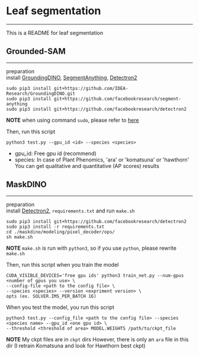 # Leaf segmentation
***
This is a README for leaf segmentation  
## Grounded-SAM
***
preparation  
install [GroundingDINO](https://github.com/IDEA-Research/GroundingDINO), [SegmentAnything](https://github.com/facebookresearch/segment-anything), [Detectron2](https://github.com/facebookresearch/detectron2) 
```
sudo pip3 install git+https://github.com/IDEA-Research/GroundingDINO.git
sudo pip3 install git+https://github.com/facebookresearch/segment-anything
sudo pip3 install git+https://github.com/facebookresearch/detectron2
```
**NOTE** when using command ``sudo``, please refer to [here](https://qiita.com/tks_00/items/bc04bc477d9019341859)

Then, run this script
```
python3 test.py --gpu_id <id> --species <species>
```
- gpu_id: Free gpu id (recommend)
- species: In case of Plant Phenomics, 'ara' or 'komatsuna' or 'hawthorn'
You can get qualitative and quantitative (AP scores) results

## MaskDINO
***
preparation  
install [Detectron2](https://github.com/facebookresearch/detectron2), ``requirements.txt`` and run ``make.sh``
```
sudo pip3 install git+https://github.com/facebookresearch/detectron2
sudo pip3 install -r requirements.txt
cd ./maskdino/modeling/pixel_decoder/ops/
sh make.sh
```
**NOTE** ``make.sh`` is run with ``python3``, so if you use ``python``, please rewrite ``make.sh``

Then, run this script when you train the model
```
CUDA_VISIBLE_DEVICES='free gpu ids' python3 train_net.py --num-gpus <number of gpus you use> \
--config-file <path to the config file> \
--species <species> --version <expriment version> \
opts (ex. SOLVER.IMS_PER_BATCH 16)
```
When you test the model, you run this script
```
python3 test.py --config_file <path to the config file> --species <species name> --gpu_id <one gpu id> \ 
--threshold <threshold of area> MODEL.WEIGHTS /path/to/ckpt_file 
```
**NOTE**
My ckpt files are in ``ckpt`` dirs
However, there is only an ``ara`` file in this dir (I retrain Komatsuna and look for Hawthorn best ckpt)
